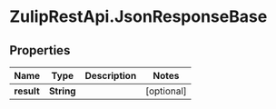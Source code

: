 # ZulipRestApi.JsonResponseBase

## Properties

Name | Type | Description | Notes
------------ | ------------- | ------------- | -------------
**result** | **String** |  | [optional] 


